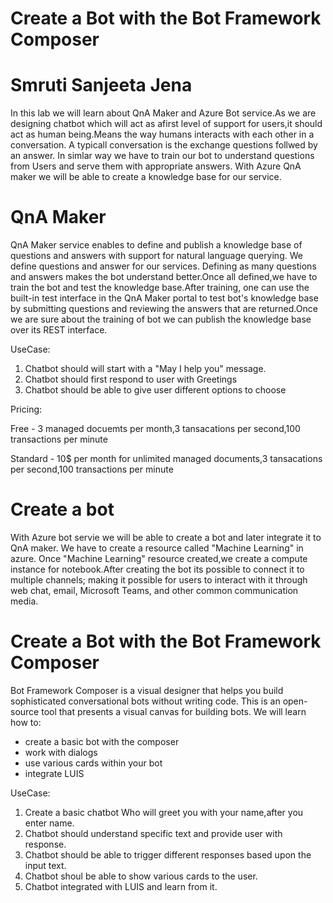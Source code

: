 # Create a Bot with the Bot Framework Composer
# Smruti Sanjeeta Jena

In this lab we will learn about QnA Maker and Azure Bot service.As we are designing chatbot which will act as afirst level of support
for users,it should act as human being.Means the way humans interacts with each other in a conversation. A typicall conversation is the exchange questions follwed by an answer.
In simlar way we have to train our bot to understand questions from Users and serve them with appropriate answers. With Azure QnA maker we will be able to create a knowledge base for our service.

# QnA Maker
QnA Maker service enables to define and publish a knowledge base of questions and answers with support for natural language querying. We define questions and answer for our services. Defining as many questions and answers makes the bot understand better.Once all defined,we have to train the bot and test the knowledge base.After training, one can use the built-in test interface in the QnA Maker portal to test bot's knowledge base by submitting questions and reviewing the answers that are returned.Once we are sure about the training of bot we can publish the knowledge base over its REST interface.

UseCase:
1. Chatbot should will start with a "May I help you" message.
2. Chatbot should first respond to user with Greetings
3. Chatbot should be able to give user different options to choose

Pricing:

Free -   3 managed docuemts per month,3 tansacations per second,100 transactions per minute

Standard - 10$ per month for unlimited managed documents,3 tansacations per second,100 transactions per minute 

# Create a bot
With Azure bot servie we will be able to create a bot and later integrate it to QnA maker. We have to create a resource called "Machine Learning" in azure.
Once "Machine Learning" resource created,we create a compute instance for notebook.After creating the bot its possible to connect it to multiple channels; making it possible for 
users to interact with it through web chat, email, Microsoft Teams, and other common communication media.


# Create a Bot with the Bot Framework Composer
Bot Framework Composer is a visual designer that helps you build sophisticated conversational bots without writing code. This is an open-source tool that presents a visual 
canvas for building bots.
We will learn how to:

- create a basic bot with the composer
- work with dialogs
- use various cards within your bot
- integrate LUIS

UseCase:
1. Create a basic chatbot Who will greet you with your name,after you enter name.
2. Chatbot should understand specific text and provide user with response.
3. Chatbot should be able to trigger different responses based upon the input text.
4. Chatbot shoul be able to show various cards to the user.
5. Chatbot integrated with LUIS and learn from it.



